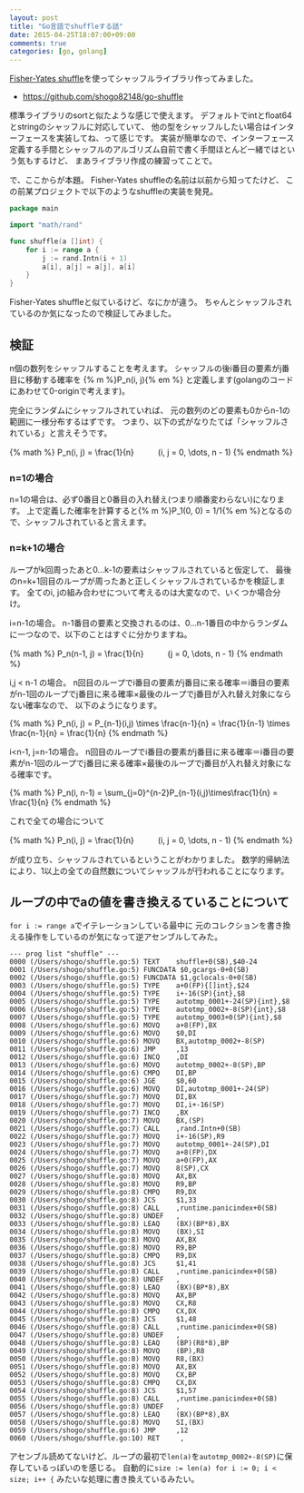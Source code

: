 ```yaml
---
layout: post
title: "Go言語でshuffleする話"
date: 2015-04-25T18:07:00+09:00
comments: true
categories: [go, golang]
---
```


[Fisher-Yates shuffle](http://en.wikipedia.org/wiki/Fisher%E2%80%93Yates_shuffle)を使ってシャッフルライブラリ作ってみました。

- https://github.com/shogo82148/go-shuffle

標準ライブラリのsortと似たような感じで使えます。
デフォルトでintとfloat64とstringのシャッフルに対応していて、
他の型をシャッフルしたい場合はインターフェースを実装してね、って感じです。
実装が簡単なので、インターフェース定義する手間とシャッフルのアルゴリズム自前で書く手間ほとんど一緒ではという気もするけど、
まあライブラリ作成の練習ってことで。

で、ここからが本題。
Fisher-Yates shuffleの名前は以前から知ってたけど、
この前某プロジェクトで以下のようなshuffleの実装を発見。

``` go
package main

import "math/rand"

func shuffle(a []int) {
	for i := range a {
		j := rand.Intn(i + 1)
		a[i], a[j] = a[j], a[i]
	}
}
```

Fisher-Yates shuffleと似ているけど、なにかが違う。
ちゃんとシャッフルされているのか気になったので検証してみました。

<!-- More -->

## 検証

n個の数列をシャッフルすることを考えます。
シャッフルの後i番目の要素がj番目に移動する確率を {% m %}P_n(i, j){% em %} と定義します(golangのコードにあわせて0-originで考えます)。

完全にランダムにシャッフルされていれば、
元の数列のどの要素も0からn-1の範囲に一様分布するはずです。
つまり、以下の式がなりたてば「シャッフルされている」と言えそうです。

{% math %}
P_n(i, j) = \frac{1}{n}　　　(i, j = 0, \dots, n - 1)
{% endmath %}

### n=1の場合
n=1の場合は、必ず0番目と0番目の入れ替え(つまり順番変わらない)になります。
上で定義した確率を計算すると{% m %}P_1(0, 0) = 1/1{% em %}となるので、シャッフルされていると言えます。

### n=k+1の場合

ループがk回周ったあと0...k-1の要素はシャッフルされていると仮定して、
最後のn=k+1回目のループが周ったあと正しくシャッフルされているかを検証します。
全てのi, jの組み合わせについて考えるのは大変なので、いくつか場合分け。

i=n-1の場合。
n-1番目の要素と交換されるのは、0...n-1番目の中からランダムに一つなので、以下のことはすぐに分かりますね。

{% math %}
P_n(n-1, j) = \frac{1}{n}　　　(j = 0, \dots, n - 1)
{% endmath %}

i,j < n-1 の場合。
n回目のループでi番目の要素がj番目に来る確率＝i番目の要素がn-1回のループでj番目に来る確率×最後のループでj番目が入れ替え対象にならない確率なので、
以下のようになります。

{% math %}
P_n(i, j) = P_{n-1}(i,j) \times \frac{n-1}{n} = \frac{1}{n-1} \times \frac{n-1}{n} = \frac{1}{n}
{% endmath %}

i<n-1, j=n-1の場合。
n回目のループでi番目の要素がj番目に来る確率＝i番目の要素がn-1回のループでj番目に来る確率×最後のループでj番目が入れ替え対象になる確率です。

{% math %}
P_n(i, n-1) = \sum_{j=0}^{n-2}P_{n-1}(i,j)\times\frac{1}{n} = \frac{1}{n}
{% endmath %}

これで全ての場合について

{% math %}
P_n(i, j) = \frac{1}{n}　　　(i, j = 0, \dots, n - 1)
{% endmath %}

が成り立ち、シャッフルされているということがわかりました。
数学的帰納法により、1以上の全ての自然数についてシャッフルが行われることになります。



## ループの中でaの値を書き換えるていることについて
`for i := range a`でイテレーションしている最中に
元のコレクションを書き換える操作をしているのが気になって逆アセンブルしてみた。

``` plain
--- prog list "shuffle" ---
0000 (/Users/shogo/shuffle.go:5) TEXT    shuffle+0(SB),$40-24
0001 (/Users/shogo/shuffle.go:5) FUNCDATA $0,gcargs·0+0(SB)
0002 (/Users/shogo/shuffle.go:5) FUNCDATA $1,gclocals·0+0(SB)
0003 (/Users/shogo/shuffle.go:5) TYPE    a+0(FP){[]int},$24
0004 (/Users/shogo/shuffle.go:5) TYPE    i+-16(SP){int},$8
0005 (/Users/shogo/shuffle.go:5) TYPE    autotmp_0001+-24(SP){int},$8
0006 (/Users/shogo/shuffle.go:5) TYPE    autotmp_0002+-8(SP){int},$8
0007 (/Users/shogo/shuffle.go:5) TYPE    autotmp_0003+0(SP){int},$8
0008 (/Users/shogo/shuffle.go:6) MOVQ    a+8(FP),BX
0009 (/Users/shogo/shuffle.go:6) MOVQ    $0,DI
0010 (/Users/shogo/shuffle.go:6) MOVQ    BX,autotmp_0002+-8(SP)
0011 (/Users/shogo/shuffle.go:6) JMP     ,13
0012 (/Users/shogo/shuffle.go:6) INCQ    ,DI
0013 (/Users/shogo/shuffle.go:6) MOVQ    autotmp_0002+-8(SP),BP
0014 (/Users/shogo/shuffle.go:6) CMPQ    DI,BP
0015 (/Users/shogo/shuffle.go:6) JGE     $0,60
0016 (/Users/shogo/shuffle.go:6) MOVQ    DI,autotmp_0001+-24(SP)
0017 (/Users/shogo/shuffle.go:7) MOVQ    DI,BX
0018 (/Users/shogo/shuffle.go:7) MOVQ    DI,i+-16(SP)
0019 (/Users/shogo/shuffle.go:7) INCQ    ,BX
0020 (/Users/shogo/shuffle.go:7) MOVQ    BX,(SP)
0021 (/Users/shogo/shuffle.go:7) CALL    ,rand.Intn+0(SB)
0022 (/Users/shogo/shuffle.go:7) MOVQ    i+-16(SP),R9
0023 (/Users/shogo/shuffle.go:7) MOVQ    autotmp_0001+-24(SP),DI
0024 (/Users/shogo/shuffle.go:7) MOVQ    a+8(FP),DX
0025 (/Users/shogo/shuffle.go:7) MOVQ    a+0(FP),AX
0026 (/Users/shogo/shuffle.go:7) MOVQ    8(SP),CX
0027 (/Users/shogo/shuffle.go:8) MOVQ    AX,BX
0028 (/Users/shogo/shuffle.go:8) MOVQ    R9,BP
0029 (/Users/shogo/shuffle.go:8) CMPQ    R9,DX
0030 (/Users/shogo/shuffle.go:8) JCS     $1,33
0031 (/Users/shogo/shuffle.go:8) CALL    ,runtime.panicindex+0(SB)
0032 (/Users/shogo/shuffle.go:8) UNDEF   ,
0033 (/Users/shogo/shuffle.go:8) LEAQ    (BX)(BP*8),BX
0034 (/Users/shogo/shuffle.go:8) MOVQ    (BX),SI
0035 (/Users/shogo/shuffle.go:8) MOVQ    AX,BX
0036 (/Users/shogo/shuffle.go:8) MOVQ    R9,BP
0037 (/Users/shogo/shuffle.go:8) CMPQ    R9,DX
0038 (/Users/shogo/shuffle.go:8) JCS     $1,41
0039 (/Users/shogo/shuffle.go:8) CALL    ,runtime.panicindex+0(SB)
0040 (/Users/shogo/shuffle.go:8) UNDEF   ,
0041 (/Users/shogo/shuffle.go:8) LEAQ    (BX)(BP*8),BX
0042 (/Users/shogo/shuffle.go:8) MOVQ    AX,BP
0043 (/Users/shogo/shuffle.go:8) MOVQ    CX,R8
0044 (/Users/shogo/shuffle.go:8) CMPQ    CX,DX
0045 (/Users/shogo/shuffle.go:8) JCS     $1,48
0046 (/Users/shogo/shuffle.go:8) CALL    ,runtime.panicindex+0(SB)
0047 (/Users/shogo/shuffle.go:8) UNDEF   ,
0048 (/Users/shogo/shuffle.go:8) LEAQ    (BP)(R8*8),BP
0049 (/Users/shogo/shuffle.go:8) MOVQ    (BP),R8
0050 (/Users/shogo/shuffle.go:8) MOVQ    R8,(BX)
0051 (/Users/shogo/shuffle.go:8) MOVQ    AX,BX
0052 (/Users/shogo/shuffle.go:8) MOVQ    CX,BP
0053 (/Users/shogo/shuffle.go:8) CMPQ    CX,DX
0054 (/Users/shogo/shuffle.go:8) JCS     $1,57
0055 (/Users/shogo/shuffle.go:8) CALL    ,runtime.panicindex+0(SB)
0056 (/Users/shogo/shuffle.go:8) UNDEF   ,
0057 (/Users/shogo/shuffle.go:8) LEAQ    (BX)(BP*8),BX
0058 (/Users/shogo/shuffle.go:8) MOVQ    SI,(BX)
0059 (/Users/shogo/shuffle.go:6) JMP     ,12
0060 (/Users/shogo/shuffle.go:10) RET     ,
```

アセンブル読めてないけど、ループの最初で`len(a)`を`autotmp_0002+-8(SP)`に保存しているっぽいのを感じる。
自動的に`size := len(a) for i := 0; i < size; i++ {` みたいな処理に書き換えているみたい。

